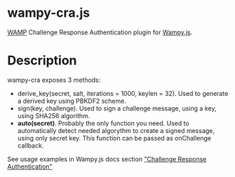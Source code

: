 wampy-cra.js
============

[WAMP][] Challenge Response Authentication plugin for [Wampy.js][].

Description
===========

wampy-cra exposes 3 methods:

* derive_key(secret, salt, iterations = 1000, keylen = 32). Used to generate a derived key using PBKDF2 scheme.
* sign(key, challenge). Used to sign a challenge message, using a key, using SHA256 algorithm.
* **auto(secret)**. Probably the only function you need. Used to automatically detect needed algorythm to create a
signed message, using only secret key. This function can be passed as onChallenge callback.

See usage examples in Wampy.js docs section
["Challenge Response Authentication"](https://github.com/KSDaemon/wampy.js#challenge-response-authentication)


[Wampy.js]: https://github.com/KSDaemon/wampy.js
[WAMP]: http://wamp-proto.org/

